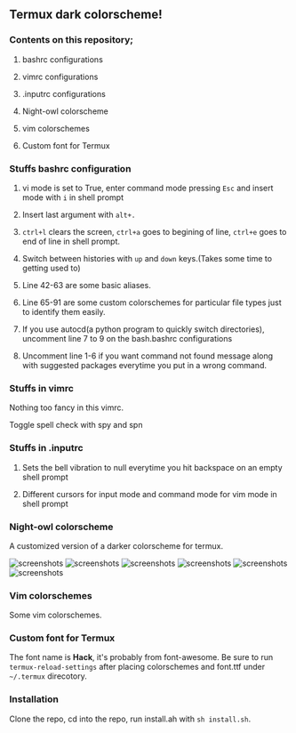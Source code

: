 ## Termux dark colorscheme!

### Contents on this repository;

1. bashrc configurations

2. vimrc configurations

3. .inputrc configurations

4. Night-owl colorscheme

5. vim colorschemes

6. Custom font for Termux

### Stuffs bashrc configuration

1. vi mode is set to True, enter command mode pressing `Esc` and insert mode with `i` in shell prompt

2. Insert last argument with `alt+.`

3. `ctrl+l` clears the screen, `ctrl+a` goes to begining of line, `ctrl+e` goes to end of line in shell prompt.

4. Switch between histories with `up` and `down` keys.(Takes some time to getting used to)

5. Line 42-63 are some basic aliases.

6. Line 65-91 are some custom colorschemes for particular file types just to identify them easily.

4. If you use autocd(a python program to quickly switch directories), uncomment line 7 to 9 on the bash.bashrc configurations

6. Uncomment line 1-6 if you want command not found message along with suggested packages everytime you put in a wrong command.


### Stuffs in vimrc

Nothing too fancy in this vimrc.

Toggle spell check with spy and spn

### Stuffs in .inputrc

1. Sets the bell vibration to null everytime you hit backspace on an empty shell prompt

2. Different cursors for input mode and command mode for vim mode in shell prompt

### Night-owl colorscheme

A customized version of a darker colorscheme for termux.

![screenshots](screenshots/1.jpg)
![screenshots](screenshots/2.jpg)
![screenshots](screenshots/3.jpg)
![screenshots](screenshots/4.jpg)
![screenshots](screenshots/5.jpg)
![screenshots](screenshots/6.jpg)

### Vim colorschemes

Some vim colorschemes.

### Custom font for Termux

The font name is **Hack**, it's probably from font-awesome. Be sure to run `termux-reload-settings` after placing colorschemes and font.ttf under `~/.termux` direcotory.

### Installation

Clone the repo, cd into the repo, run install.ah with `sh install.sh`.
